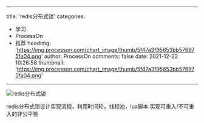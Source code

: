 
---
title: 'redis分布式锁'
categories: 
 - 学习
 - ProcessOn
 - 推荐
headimg: 'https://img.processon.com/chart_image/thumb/5f47a3f95653bb576975fa04.png'
author: ProcessOn
comments: false
date: 2021-12-22 10:26:58
thumbnail: 'https://img.processon.com/chart_image/thumb/5f47a3f95653bb576975fa04.png'
---

<div>   
<img class="thumb" alt="redis分布式锁" src="https://img.processon.com/chart_image/thumb/5f47a3f95653bb576975fa04.png" referrerpolicy="no-referrer">
<p>redis分布式锁设计实现流程，利用时间轮，线程池，lua脚本 实现可重入/不可重入的非公平锁</p>  
</div>
            